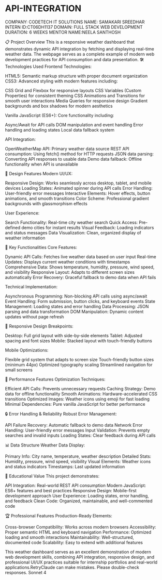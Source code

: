 # API-INTEGRATION
COMPANY: CODETECH IT SOLUTIONS
NAME: SAMAKARI SREEDHAR
INTERN ID:CT06DH1137
DOMAIN: FULL STACK WEB DEVELOPMENT
DURATION: 6 WEEKS
MENTOR NAME:NEELA SANTHOSH

📋 Project Overview
This is a responsive weather dashboard that demonstrates dynamic API integration by fetching and displaying real-time weather data. The webpage serves as a complete example of modern web development practices for API consumption and data presentation.
🛠️ Technologies Used
Frontend Technologies:

HTML5: Semantic markup structure with proper document organization
CSS3: Advanced styling with modern features including:

CSS Grid and Flexbox for responsive layouts
CSS Variables (Custom Properties) for consistent theming
CSS Animations and Transitions for smooth user interactions
Media Queries for responsive design
Gradient backgrounds and box shadows for modern aesthetics


Vanilla JavaScript (ES6+): Core functionality including:

Async/Await for API calls
DOM manipulation and event handling
Error handling and loading states
Local data fallback system



API Integration:

OpenWeatherMap API: Primary weather data source
REST API consumption: Using fetch() method for HTTP requests
JSON data parsing: Converting API responses to usable data
Demo data fallback: Offline functionality when API is unavailable

🎨 Design Features
Modern UI/UX:

Responsive Design: Works seamlessly across desktop, tablet, and mobile devices
Loading States: Animated spinner during API calls
Error Handling: User-friendly error messages
Interactive Elements: Hover effects, button animations, and smooth transitions
Color Scheme: Professional gradient backgrounds with glassmorphism effects

User Experience:

Search Functionality: Real-time city weather search
Quick Access: Pre-defined demo cities for instant results
Visual Feedback: Loading indicators and status messages
Data Visualization: Clean, organized display of weather information

🔧 Key Functionalities
Core Features:

Dynamic API Calls: Fetches live weather data based on user input
Real-time Updates: Displays current weather conditions with timestamps
Comprehensive Data: Shows temperature, humidity, pressure, wind speed, and visibility
Responsive Layout: Adapts to different screen sizes automatically
Error Recovery: Graceful fallback to demo data when API fails

Technical Implementation:

Asynchronous Programming: Non-blocking API calls using async/await
Event Handling: Form submission, button clicks, and keyboard events
State Management: Loading states and error handling
Data Processing: JSON parsing and data transformation
DOM Manipulation: Dynamic content updates without page refresh

📱 Responsive Design
Breakpoints:

Desktop: Full grid layout with side-by-side elements
Tablet: Adjusted spacing and font sizes
Mobile: Stacked layout with touch-friendly buttons

Mobile Optimizations:

Flexible grid system that adapts to screen size
Touch-friendly button sizes (minimum 44px)
Optimized typography scaling
Streamlined navigation for small screens

🚀 Performance Features
Optimization Techniques:

Efficient API Calls: Prevents unnecessary requests
Caching Strategy: Demo data for offline functionality
Smooth Animations: Hardware-accelerated CSS transitions
Optimized Images: Weather icons using emoji for fast loading
Minimal Dependencies: Pure vanilla JavaScript for better performance

🔒 Error Handling & Reliability
Robust Error Management:

API Failure Recovery: Automatic fallback to demo data
Network Error Handling: User-friendly error messages
Input Validation: Prevents empty searches and invalid inputs
Loading States: Clear feedback during API calls

📊 Data Structure
Weather Data Display:

Primary Info: City name, temperature, weather description
Detailed Stats: Humidity, pressure, wind speed, visibility
Visual Elements: Weather icons and status indicators
Timestamps: Last updated information

🎯 Educational Value
This project demonstrates:

API Integration: Real-world REST API consumption
Modern JavaScript: ES6+ features and best practices
Responsive Design: Mobile-first development approach
User Experience: Loading states, error handling, and feedback
Clean Code: Organized, maintainable, and well-commented code

🏆 Professional Features
Production-Ready Elements:

Cross-browser Compatibility: Works across modern browsers
Accessibility: Proper semantic HTML and keyboard navigation
Performance: Optimized loading and smooth interactions
Maintainability: Well-structured, documented code
Scalability: Easy to extend with additional features

This weather dashboard serves as an excellent demonstration of modern web development skills, combining API integration, responsive design, and professional UI/UX practices suitable for internship portfolios and real-world applications.RetryClaude can make mistakes. Please double-check responses. Sonnet 4
